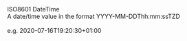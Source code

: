 <div class="type-property">
    <span class="type-name">ISO8601 DateTime</span>
    <div class="type-description">A date/time value in the format YYYY-MM-DDThh:mm:ssTZD <br/><br/>e.g. 2020-07-16T19:20:30+01:00</div>
</div>